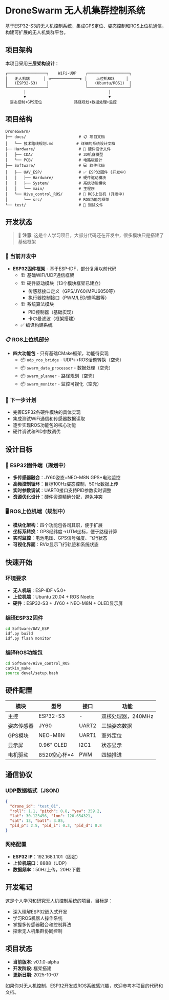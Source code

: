 # DroneSwarm 无人机集群控制系统

基于ESP32-S3的无人机控制系统，集成GPS定位、姿态控制和ROS上位机通信，构建可扩展的无人机集群平台。

## 项目架构

本项目采用**三层架构设计**：
```
┌─────────────────┐    WiFi-UDP    ┌──────────────────┐
│   无人机端      │ ◄─────────────► │    上位机ROS     │
│   (ESP32-S3)    │                │   (Ubuntu/ROS1)  │
└─────────────────┘                └──────────────────┘
        │                                    │
        ▼                                    ▼
  姿态控制+GPS定位              路径规划+数据处理+监控
```

## 项目结构

```
DroneSwarm/
├── docs/                       # 📋 项目文档
│   └── 技术路线规划.md          # 详细的系统设计文档
├── Hardware/                   # 🔧 硬件设计文件
│   ├── CDA/                    # 3D机身模型
│   └── PCB/                    # 电路板设计
├── Software/                   # 💻 软件代码
│   ├── UAV_ESP/                # ✅ ESP32固件 (开发中)
│   │   ├── Hardware/           # 硬件驱动模块
│   │   ├── System/             # 系统功能模块
│   │   └── main/               # 主程序
│   └── Hive_control_ROS/       # 🚧 ROS上位机 (开发中)
│       └── src/                # ROS功能包框架
└── test/                       # 🧪 测试文件
```

## 开发状态

> 🚨 **注意**: 这是个人学习项目，大部分代码还在开发中，很多模块只是搭建了基础框架

### 🚧 当前开发中
- **ESP32固件框架** - 基于ESP-IDF，部分复用以前代码
  - 🏗️ 基础WiFi/UDP通信框架
  - 🏗️ 硬件驱动模块（13个模块框架已建立）
    - 传感器接口定义（GPS/JY60/MPU6050等）
    - 执行器控制接口（PWM/LED/蜂鸣器等）
  - 🏗️ 系统算法模块
    - PID控制器（基础实现）
    - 卡尔曼滤波（框架搭建）
  - ✅ 编译构建系统

### 📋 ROS上位机部分
- **四大功能包** - 只有基础CMake框架，功能待实现
  - 📦 `udp_ros_bridge` - UDP↔ROS话题转换（空壳）
  - 📦 `swarm_data_processor` - 数据处理（空壳）
  - 📦 `swarm_planner` - 路径规划（空壳）
  - 📦 `swarm_monitor` - 监控可视化（空壳）

### 🎯 下一步计划
- 完善ESP32各硬件模块的具体实现
- 集成测试WiFi通信和传感器数据读取
- 逐步实现ROS功能包的核心功能
- 硬件调试和PID参数调优

## 设计目标

### 🎯 ESP32固件端（规划中）
- **多传感器融合**：JY60姿态+NEO-M8N GPS+电池监控
- **高频控制循环**：目标100Hz姿态控制，50Hz数据上传
- **实时参数调试**：UART0接口支持PID参数实时调整
- **资源优化设计**：硬件资源精确分配，避免冲突

### 🖥️ ROS上位机端（规划中）
- **模块化架构**：四个功能包各司其职，便于扩展
- **坐标系转换**：GPS经纬度→UTM坐标，便于路径计算
- **实时监控**：电池电压、GPS信号强度、飞行状态
- **可视化界面**：RViz显示飞行轨迹和系统状态

## 快速开始

### 环境要求
- **无人机端**：ESP-IDF v5.0+
- **上位机端**：Ubuntu 20.04 + ROS Noetic
- **硬件**：ESP32-S3 + JY60 + NEO-M8N + OLED显示屏

### 编译ESP32固件
```bash
cd Software/UAV_ESP
idf.py build
idf.py flash monitor
```

### 编译ROS功能包
```bash
cd Software/Hive_control_ROS
catkin_make
source devel/setup.bash
```

## 硬件配置

| 模块 | 型号 | 接口 | 功能 |
|------|------|------|------|
| 主控 | ESP32-S3 | - | 双核处理器，240MHz |
| 姿态传感器 | JY60 | UART2 | 三轴姿态数据 |
| GPS模块 | NEO-M8N | UART1 | 室外定位 |
| 显示屏 | 0.96" OLED | I2C1 | 状态显示 |
| 电机驱动 | 8520空心杯×4 | PWM | 四轴推进 |

## 通信协议

### UDP数据格式（JSON）
```json
{
  "drone_id": "test_01",
  "roll": 1.1, "pitch": 0.8, "yaw": 359.2,
  "lat": 30.123456, "lon": 120.654321,
  "sat": 13, "batt": 3.85,
  "pid_p": 2.5, "pid_i": 0.3, "pid_d": 0.8
}
```

### 网络配置
- **ESP32 IP**：192.168.1.101（固定）
- **上位机端口**：8888（UDP）
- **数据频率**：50Hz上传，20Hz下载

## 开发笔记

这是个人学习和研究无人机控制系统的项目，目标是：
- 深入理解ESP32嵌入式开发
- 学习ROS机器人操作系统
- 掌握多传感器融合和控制算法
- 探索无人机集群协同控制

## 项目状态

- **当前版本**: v0.1.0-alpha
- **开发阶段**: 框架搭建
- **更新日期**: 2025-10-07

如果你对无人机控制、ESP32开发或ROS系统感兴趣，欢迎参考本项目的代码和文档。

